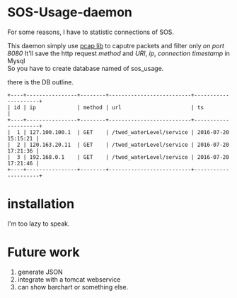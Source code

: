 # SOS-Usage-daemon


For some reasons, I have to statistic connections of SOS.

This daemon simply use [pcap lib] to caputre packets and filter only *on port 8080*	
It'll save the http request *method* and *URI*, *ip*, *connection timestamp* in Mysql	
So you have to create database named of sos_usage.

there is the DB outline.

	+----+----------------+--------+--------------------------+---------------------+
	| id | ip             | method | url                      | ts                  |
	+----+----------------+--------+--------------------------+---------------------+
	|  1 | 127.100.100.1  | GET    | /twed_waterLevel/service | 2016-07-20 15:15:21 |
	|  2 | 120.163.20.11  | GET    | /twed_waterLevel/service | 2016-07-20 17:21:36 |
	|  3 | 192.168.0.1    | GET    | /twed_waterLevel/service | 2016-07-20 17:21:46 |
	+----+----------------+--------+--------------------------+---------------------+

[pcap lib]: http://example.com/  "Optional Title Here"

# installation

I'm too lazy to speak.

# Future work

1. generate JSON
2. integrate with a tomcat webservice
3. can show barchart or something else.